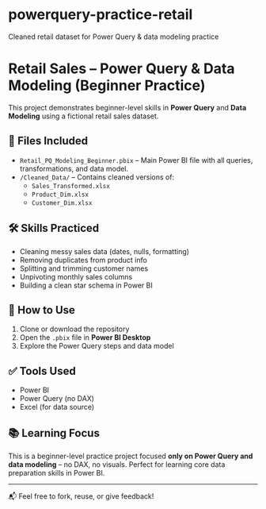 # powerquery-practice-retail
Cleaned retail dataset for Power Query &amp; data modeling practice


# Retail Sales – Power Query & Data Modeling (Beginner Practice)

This project demonstrates beginner-level skills in **Power Query** and **Data Modeling** using a fictional retail sales dataset.

## 📂 Files Included

- `Retail_PQ_Modeling_Beginner.pbix` – Main Power BI file with all queries, transformations, and data model.
- `/Cleaned_Data/` – Contains cleaned versions of:
  - `Sales_Transformed.xlsx`
  - `Product_Dim.xlsx`
  - `Customer_Dim.xlsx`

## 🛠️ Skills Practiced

- Cleaning messy sales data (dates, nulls, formatting)
- Removing duplicates from product info
- Splitting and trimming customer names
- Unpivoting monthly sales columns
- Building a clean star schema in Power BI

## 🔗 How to Use

1. Clone or download the repository
2. Open the `.pbix` file in **Power BI Desktop**
3. Explore the Power Query steps and data model

## ✅ Tools Used

- Power BI
- Power Query (no DAX)
- Excel (for data source)

## 📚 Learning Focus

This is a beginner-level practice project focused **only on Power Query and data modeling** – no DAX, no visuals. Perfect for learning core data preparation skills in Power BI.

---

📬 Feel free to fork, reuse, or give feedback!
